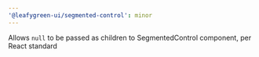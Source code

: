 ```yaml
---
'@leafygreen-ui/segmented-control': minor
---
```


Allows `null` to be passed as children to SegmentedControl component, per React standard
